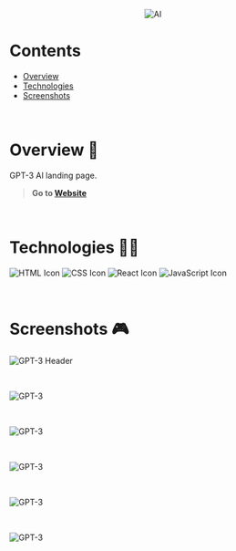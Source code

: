 <p align="center">
  <img src="https://i.ibb.co/zG4V1Xy/ai.png" alt="AI" />
</p>

# Contents

- [Overview](#overview-)
- [Technologies](#technologies-)
- [Screenshots](#screenshots-)

<br />

# Overview 👋

GPT-3 AI landing page.

> **Go to [Website](https://gil-gpt-3.netlify.app/)**

<br />

# Technologies 👨‍💻

![HTML Icon](https://i.ibb.co/9tyHGr7/html-logo.png, "HTML")
![CSS Icon](https://i.ibb.co/b3QNSgX/css-logo.png, "CSS")
![React Icon](https://i.ibb.co/BBFKyz9/Group-9.png, "React")
![JavaScript Icon](https://i.ibb.co/L5RS8g1/Group-11.png, "JavaScript")

<br />

# Screenshots 🎮

![GPT-3 Header](https://i.ibb.co/FW8NvsC/gpt3-1.png)

<br />

![GPT-3](https://i.ibb.co/n03JrCB/gpt3-2.png)

<br />

![GPT-3](https://i.ibb.co/J7drYFY/gpt3-3.png)

<br />

![GPT-3](https://i.ibb.co/GvNFsPj/gpt3-4.png)

<br />

![GPT-3](https://i.ibb.co/y0JJM34/gpt3-5.png)

<br />

![GPT-3](https://i.ibb.co/XDXnbtk/gpt3-6.png)
